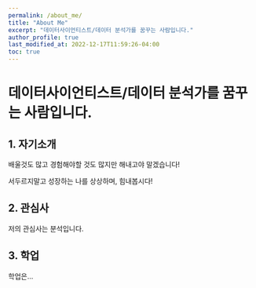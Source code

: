 ```yaml
---
permalink: /about_me/
title: "About Me"
excerpt: "데이터사이언티스트/데이터 분석가를 꿈꾸는 사람입니다."
author_profile: true
last_modified_at: 2022-12-17T11:59:26-04:00
toc: true
---
```



# 데이터사이언티스트/데이터 분석가를 꿈꾸는 사람입니다.

## 1. 자기소개
배울것도 많고 경험해야할 것도 많지만 해내고야 말겠습니다!

서두르지말고 성장하는 나를 상상하며, 힘내봅시다!

## 2. 관심사
저의 관심사는 분석입니다.

## 3. 학업
학업은...
